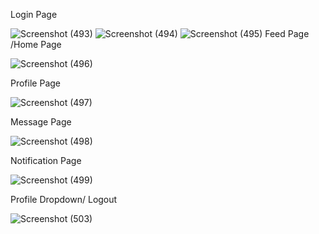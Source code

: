Login Page

![Screenshot (493)](https://github.com/user-attachments/assets/f84b7f18-22d1-4840-9699-9fc3ff8c6359)
![Screenshot (494)](https://github.com/user-attachments/assets/b88bfced-5964-40a1-8a55-c9299bc53a97)
![Screenshot (495)](https://github.com/user-attachments/assets/690354ec-207f-4a74-85ca-6d5ec36250cc)
Feed Page /Home Page

![Screenshot (496)](https://github.com/user-attachments/assets/7207eab5-7bd8-4808-93f5-701813a81534)

Profile Page

![Screenshot (497)](https://github.com/user-attachments/assets/ed3e747b-a560-4b86-818b-64e13c8d8a52)

Message Page

![Screenshot (498)](https://github.com/user-attachments/assets/17568d29-ac0f-45a7-aceb-25116de9d3fb)

Notification Page

![Screenshot (499)](https://github.com/user-attachments/assets/018ee82e-8147-4849-951a-f7b8df40e5aa)

Profile Dropdown/ Logout 

![Screenshot (503)](https://github.com/user-attachments/assets/18c85967-8664-4637-bc8e-6ae0608568cb)
